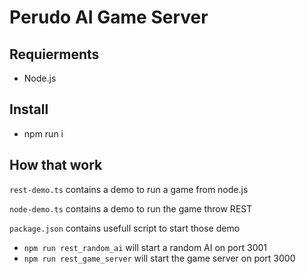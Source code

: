 # Perudo AI Game Server

## Requierments
- Node.js


## Install
- npm run i


## How that work

 ``` rest-demo.ts ``` contains a demo to run a game from node.js

 ``` node-demo.ts ``` contains a demo to run the game throw REST

``` package.json ``` contains usefull script to start those demo
- ``` npm run rest_random_ai ``` will start a random AI on port 3001
- ``` npm run rest_game_server ``` will start the game server on port 3000


